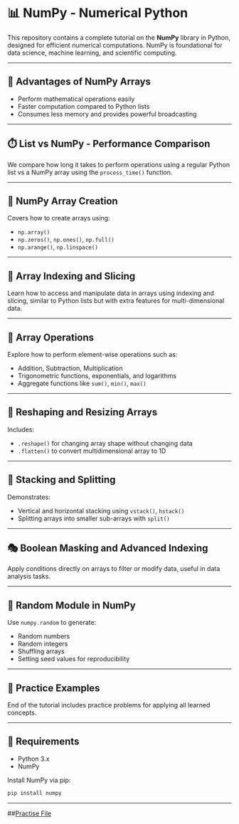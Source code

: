 # 📊 NumPy - Numerical Python

This repository contains a complete tutorial on the **NumPy** library in Python, designed for efficient numerical computations. NumPy is foundational for data science, machine learning, and scientific computing.

---

## 🚀 Advantages of NumPy Arrays

- Perform mathematical operations easily
- Faster computation compared to Python lists
- Consumes less memory and provides powerful broadcasting

---

## ⏱️ List vs NumPy - Performance Comparison

We compare how long it takes to perform operations using a regular Python list vs a NumPy array using the `process_time()` function.

---

## 📐 NumPy Array Creation

Covers how to create arrays using:

- `np.array()`
- `np.zeros()`, `np.ones()`, `np.full()`
- `np.arange()`, `np.linspace()`

---

## 🔄 Array Indexing and Slicing

Learn how to access and manipulate data in arrays using indexing and slicing, similar to Python lists but with extra features for multi-dimensional data.

---

## 🧮 Array Operations

Explore how to perform element-wise operations such as:

- Addition, Subtraction, Multiplication
- Trigonometric functions, exponentials, and logarithms
- Aggregate functions like `sum()`, `min()`, `max()`

---

## 🔧 Reshaping and Resizing Arrays

Includes:

- `.reshape()` for changing array shape without changing data
- `.flatten()` to convert multidimensional array to 1D

---

## 🧱 Stacking and Splitting

Demonstrates:

- Vertical and horizontal stacking using `vstack()`, `hstack()`
- Splitting arrays into smaller sub-arrays with `split()`

---

## 🎭 Boolean Masking and Advanced Indexing

Apply conditions directly on arrays to filter or modify data, useful in data analysis tasks.

---

## 🎲 Random Module in NumPy

Use `numpy.random` to generate:

- Random numbers
- Random integers
- Shuffling arrays
- Setting seed values for reproducibility

---

## 🧠 Practice Examples

End of the tutorial includes practice problems for applying all learned concepts.

---

## 📎 Requirements

- Python 3.x
- NumPy

Install NumPy via pip:

```bash
pip install numpy
```
---
##[Practise File](https://colab.research.google.com/drive/1yFKn4-IChXFtDMk0ZhMDeJONRhNYd_O5?authuser=1)
